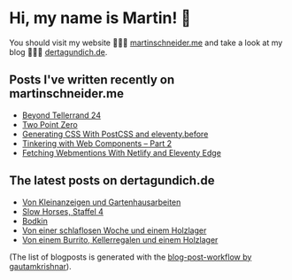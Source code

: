 # Hi, my name is Martin! 👋 
You should visit my website 👨🏼‍💻  [martinschneider.me](https://martinschneider.me) and take a look at my blog 🤷🏼‍♂️ [dertagundich.de](https://www.dertagundich.de).

## Posts I've written recently on martinschneider.me
<!-- MSME-POST-LIST:START -->
- [Beyond Tellerrand 24](https://martinschneider.me/articles/beyond-tellerrand-24/)
- [Two Point Zero](https://martinschneider.me/articles/two-point-zero/)
- [Generating CSS With PostCSS and eleventy.before](https://martinschneider.me/articles/generating-css-with-postcss-and-eleventy-before/)
- [Tinkering with Web Components – Part 2](https://martinschneider.me/articles/tinkering-with-web-components-part-2/)
- [Fetching Webmentions With Netlify and Eleventy Edge](https://martinschneider.me/articles/fetching-webmentions-with-netlify-and-eleventy-edge/)
<!-- MSME-POST-LIST:END -->

## The latest posts on dertagundich.de
<!-- DTUI-POST-LIST:START -->
- [Von Kleinanzeigen und Gartenhausarbeiten](https://www.dertagundich.de/2024/10/von-kleinanzeigen-und-gartenhausarbeiten)
- [Slow Horses, Staffel 4](https://www.dertagundich.de/2024/10/slow-horses-staffel-4)
- [Bodkin](https://www.dertagundich.de/2024/10/bodkin)
- [Von einer schlaflosen Woche und einem Holzlager](https://www.dertagundich.de/2024/10/von-einer-schlaflosen-woche-und-einem-holzlager)
- [Von einem Burrito, Kellerregalen und einem Holzlager](https://www.dertagundich.de/2024/10/von-einem-burrito-kellerregalen-und-einem-holzlager)
<!-- DTUI-POST-LIST:END -->

(The list of blogposts is generated with the [blog-post-workflow by gautamkrishnar](https://github.com/gautamkrishnar/blog-post-workflow)).
